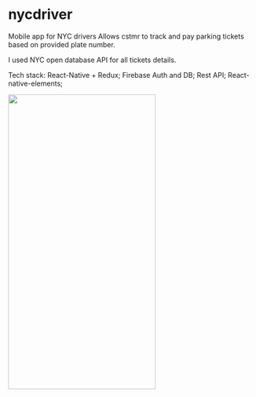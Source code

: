 # nycdriver
Mobile app for NYC drivers
Allows cstmr to track and pay parking tickets based on provided plate number. 

I used NYC open database API for all tickets details. 

Tech stack: 
React-Native + Redux;
Firebase Auth and DB;
Rest API;
React-native-elements;

<img src="https://media.giphy.com/media/5Yl0Gw7tm4zrkZcoo0/giphy.gif" width='300' height='600' align='center'>

